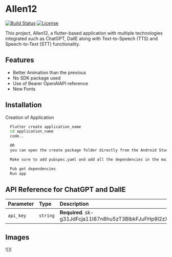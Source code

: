 
# Allen12

[![Build Status](https://travis-ci.org/your-username/flutter-awesome-app.svg?branch=main)](https://travis-ci.org/your-username/flutter-awesome-app)
[![License](https://img.shields.io/badge/license-MIT-blue.svg)](LICENSE)


This project, Allen12, a flutter-based application with multiple technologies integrated such as ChatGPT, DallE along with Text-to-Speech (TTS) and Speech-to-Text (STT) functionality. 


## Features

- Better Animation than the previous
- No SDK package used
- Use of Bearer OpenAIAPI reference
- New Fonts


## Installation

Creation of Application

```bash
  Flutter create application_name
  cd application_name
  code..

  OR 
  you can open the create package folder directly from the Android Studio

  Make sure to add pubspec.yaml and add all the dependencies in the main application 

  Pub get dependencies
  Run app
```

## API Reference for ChatGPT and DallE


| Parameter | Type     | Description                |
| :-------- | :------- | :------------------------- |
| `api_key` | `string` | **Required**. 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 |

## Images 

![](










    
